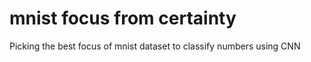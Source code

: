 # mnist focus from certainty
 Picking the best focus of mnist dataset to classify numbers using CNN
